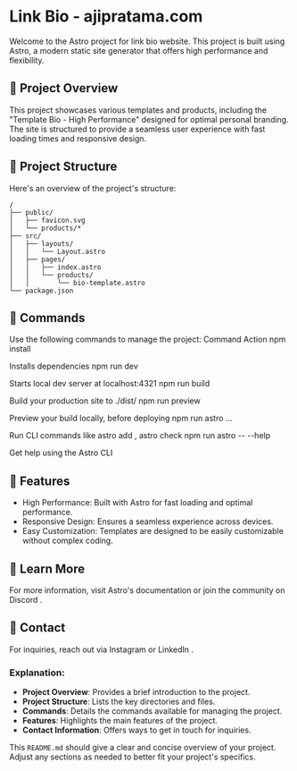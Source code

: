 # Link Bio - ajipratama.com

Welcome to the Astro project for link bio website. This project is built using Astro, a modern static site generator that offers high performance and flexibility.

## 🚀 Project Overview

This project showcases various templates and products, including the "Template Bio - High Performance" designed for optimal personal branding. The site is structured to provide a seamless user experience with fast loading times and responsive design.

## 📂 Project Structure

Here's an overview of the project's structure:

```text
/
├── public/
│   ├── favicon.svg
│   └── products/*
├── src/
│   ├── layouts/
│   │   └── Layout.astro
│   ├── pages/
│   │   ├── index.astro
│   │   └── products/
│   │       └── bio-template.astro
└── package.json
```

## 🧞 Commands
Use the following commands to manage the project:
 Command Action npm install

Installs dependencies npm run dev

Starts local dev server at localhost:4321 npm run build

Build your production site to ./dist/ npm run preview

Preview your build locally, before deploying npm run astro ...

Run CLI commands like astro add , astro check npm run astro -- --help

Get help using the Astro CLI
## 🌟 Features
- High Performance: Built with Astro for fast loading and optimal performance.
- Responsive Design: Ensures a seamless experience across devices.
- Easy Customization: Templates are designed to be easily customizable without complex coding.
## 👀 Learn More
For more information, visit Astro's documentation or join the community on Discord .

## 📧 Contact
For inquiries, reach out via Instagram or LinkedIn .


### Explanation:
- **Project Overview**: Provides a brief introduction to the project.
- **Project Structure**: Lists the key directories and files.
- **Commands**: Details the commands available for managing the project.
- **Features**: Highlights the main features of the project.
- **Contact Information**: Offers ways to get in touch for inquiries.

This `README.md` should give a clear and concise overview of your project. Adjust any sections as needed to better fit your project's specifics.
